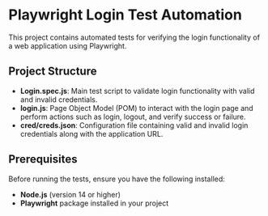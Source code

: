 # Playwright Login Test Automation

This project contains automated tests for verifying the login functionality of a web application using Playwright.

## Project Structure

- **Login.spec.js**: Main test script to validate login functionality with valid and invalid credentials.
- **login.js**: Page Object Model (POM) to interact with the login page and perform actions such as login, logout, and verify success or failure.
- **cred/creds.json**: Configuration file containing valid and invalid login credentials along with the application URL.

## Prerequisites

Before running the tests, ensure you have the following installed:

- **Node.js** (version 14 or higher)
- **Playwright** package installed in your project